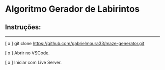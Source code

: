 # Algoritmo Gerador de Labirintos

## Instruções:
------------------
[ x ] git clone https://github.com/gabrielmoura33/maze-generator.git

[ x ] Abrir no VSCode.

[ x ] Iniciar com Live Server.